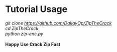# <b>Tutorial Usage</b>
<i>git clone https://github.com/DakayOp/ZipTheCrack
</br>cd ZipTheCrack
</br>python zip-enc.py</i>
</br>
</br>
<b>Happy Use Crack Zip Fast</b>
